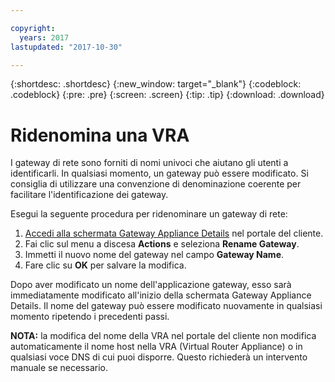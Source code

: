 ```yaml
---

copyright:
  years: 2017
lastupdated: "2017-10-30"

---
```


{:shortdesc: .shortdesc}
{:new_window: target="_blank"}
{:codeblock: .codeblock}
{:pre: .pre}
{:screen: .screen}
{:tip: .tip}
{:download: .download}

# Ridenomina una VRA

I gateway di rete sono forniti di nomi univoci che aiutano gli utenti a identificarli. In qualsiasi momento, un gateway può essere modificato. Si consiglia di utilizzare una convenzione di denominazione coerente per facilitare l'identificazione dei gateway.

Esegui la seguente procedura per ridenominare un gateway di rete:

1. [Accedi alla schermata Gateway Appliance Details](access-gateway-details.html) nel portale del cliente. 
2. Fai clic sul menu a discesa **Actions** e seleziona **Rename Gateway**.
3. Immetti il nuovo nome del gateway nel campo **Gateway Name**.
4. Fare clic su **OK** per salvare la modifica. 

Dopo aver modificato un nome dell'applicazione gateway, esso sarà immediatamente modificato all'inizio della schermata Gateway Appliance Details. Il nome del gateway può essere modificato nuovamente in qualsiasi momento ripetendo i precedenti passi.

**NOTA:** la modifica del nome della VRA nel portale del cliente non modifica automaticamente il nome host nella VRA (Virtual Router Appliance) o in qualsiasi voce DNS di cui puoi disporre. Questo richiederà un intervento manuale se necessario.
